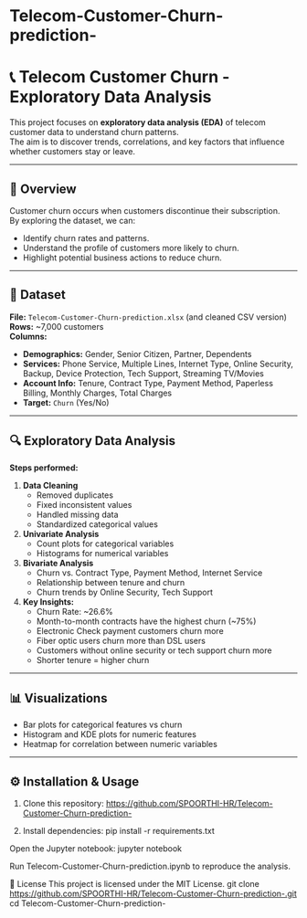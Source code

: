# Telecom-Customer-Churn-prediction-

# 📞 Telecom Customer Churn - Exploratory Data Analysis

This project focuses on **exploratory data analysis (EDA)** of telecom customer data to understand churn patterns.  
The aim is to discover trends, correlations, and key factors that influence whether customers stay or leave.

---

## 📌 Overview
Customer churn occurs when customers discontinue their subscription.  
By exploring the dataset, we can:
- Identify churn rates and patterns.
- Understand the profile of customers more likely to churn.
- Highlight potential business actions to reduce churn.

---

## 📂 Dataset
**File:** `Telecom-Customer-Churn-prediction.xlsx` (and cleaned CSV version)  
**Rows:** ~7,000 customers  
**Columns:**
- **Demographics:** Gender, Senior Citizen, Partner, Dependents
- **Services:** Phone Service, Multiple Lines, Internet Type, Online Security, Backup, Device Protection, Tech Support, Streaming TV/Movies
- **Account Info:** Tenure, Contract Type, Payment Method, Paperless Billing, Monthly Charges, Total Charges
- **Target:** `Churn` (Yes/No)

---

## 🔍 Exploratory Data Analysis
**Steps performed:**
1. **Data Cleaning**  
   - Removed duplicates  
   - Fixed inconsistent values  
   - Handled missing data  
   - Standardized categorical values
2. **Univariate Analysis**  
   - Count plots for categorical variables  
   - Histograms for numerical variables
3. **Bivariate Analysis**  
   - Churn vs. Contract Type, Payment Method, Internet Service  
   - Relationship between tenure and churn  
   - Churn trends by Online Security, Tech Support
4. **Key Insights:**
   - Churn Rate: ~26.6%  
   - Month-to-month contracts have the highest churn (~75%)  
   - Electronic Check payment customers churn more  
   - Fiber optic users churn more than DSL users  
   - Customers without online security or tech support churn more  
   - Shorter tenure = higher churn

---

## 📊 Visualizations
- Bar plots for categorical features vs churn  
- Histogram and KDE plots for numeric features  
- Heatmap for correlation between numeric variables

---

## ⚙️ Installation & Usage
1. Clone this repository: https://github.com/SPOORTHI-HR/Telecom-Customer-Churn-prediction-

2. Install dependencies:
pip install -r requirements.txt

Open the Jupyter notebook:
jupyter notebook

Run Telecom-Customer-Churn-prediction.ipynb to reproduce the analysis.

📜 License
This project is licensed under the MIT License.
   git clone https://github.com/SPOORTHI-HR/Telecom-Customer-Churn-prediction-.git
   cd Telecom-Customer-Churn-prediction-
